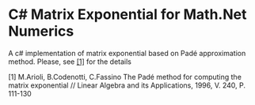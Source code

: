# C# Matrix Exponential for Math.Net Numerics

A c# implementation of matrix exponential based on Padé approximation method.
Please, see [[1]](https://www.sciencedirect.com/science/article/pii/0024379594001901) for the details

[1] M.Arioli, B.Codenotti, C.Fassino The Padé method for computing the matrix exponential // Linear Algebra and its Applications, 1996, V. 240, P. 111-130
